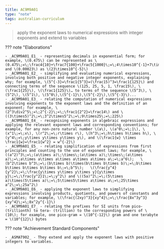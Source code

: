 ```yaml
---
title: AC9M9A01
type: "note"
tags: australian-curriculum
---
```




> apply the exponent laws to numerical expressions with integer exponents and extend to variables

??? note "Elaborations"

	- _AC9M9A01_E1_ - representing decimals in exponential form; for example, \(0.475\) can be represented as \(0.475\;=\;\frac4{10}+\frac7{100}+\frac5{1000}\;=\;4\times10^{-1}+7\times10^{-2}+5\times10^{-3}\) and \(0.00023\) as \(23\times10^{-5}\)
	- _AC9M9A01_E2_ - simplifying and evaluating numerical expressions, involving both positive and negative integer exponents, explaining why; for example, \(5^{-3}=\frac1{5^3}=(\frac15)^3=\frac1{125}\) and connecting terms of the sequence \(125, 25, 5, 1, \frac15\), \(\frac1{25}\), \(\frac1{125}\)… to terms of the sequence \(5^3\), \(5^2\), \(5^1\), \(5^0\),\(5^{-1}\),\(5^{-2}\),\(5^{-3}\)...
	- _AC9M9A01_E3_ - relating the computation of numerical expressions involving exponents to the exponent laws and the definition of an exponent; for example, \(2^3\div2^5\;=\;2^{-2}\;=\;\frac1{2^2}=\frac14\) and \((3\times5)^2\;=\;3^2\times5^2\;=\;9\times25\;=\;225\)
	- _AC9M9A01_E4_ - recognising exponents in algebraic expressions and applying the relevant exponent laws and corresponding conventions; for example, for any non-zero natural number \(a\), \(a^0\;=\;1\), \(x^1\;=\;x\), \(r^2\;=\;r\times r\), \(h^3\;=\;h\times h\times h\), \(y^4\;=\;y\times y\times y\times y\), and \(\frac1{w} \times \frac1{w}=\frac1{w^2} = w^{-2}\)
	- _AC9M9A01_E5_ - relating simplification of expressions from first principles and counting to the use of exponent laws; for example, \((a^2)^3\;=\;(a\times a)\;\times\;(a\times a)\;\times\;(a\times a)\;=\;a\times a\times a\times a\times a\times a\;=\;a^6\);   \(b^2\times b^3\;=\;(b\times b)\times(b\times b\times b)\;=\;b\times b\times b\times b\times b\;=\;b^5\);   \(\frac{y^4}{y^2}\;=\;\frac{y\times y\times y\times y}{y\times y}\;=\;\frac{y^2}1\;=\;y^2\) and \((5a)^2\;=\;(5\times a)\times(5\times a)\;=\;5\times5\times a\times a\;=\;25\times a^2\;=\;25a^2\)
	- _AC9M9A01_E6_ - applying the exponent laws to simplifying expressions involving products, quotients, and powers of constants and variables; for example, \(\frac{(2xy)^3}{xy^4}\;=\;\frac{8x^3y^3}{xy^4}\;=\;8x^2y^{-1}\)
	- _AC9M9A01_E7_ - relating the prefixes for SI units from pico- (trillionth) to tera- (trillion) to the corresponding powers of \(10\); for example, one pico-gram = \(10^{-12}\) gram and one terabyte = \(10^{12}\) bytes
??? note "Achievement Standard Components"

	- _ASMAT902_ - They extend and apply the exponent laws with positive integers to variables.


